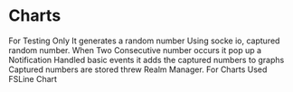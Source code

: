 # Charts
For Testing Only
It generates a random number
Using socke io, captured random number.
When Two Consecutive number occurs it pop up a Notification
Handled basic events
it adds the captured numbers to graphs
Captured numbers are stored threw Realm Manager.
For Charts Used FSLine Chart
